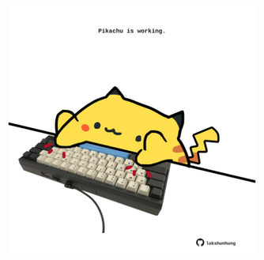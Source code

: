 <!-- built at 24/07/2022, 01:30:58 UTC -->
<p align="center">
  <img width="500" height="500" src="./ReadmeImage.svg">
</p>
